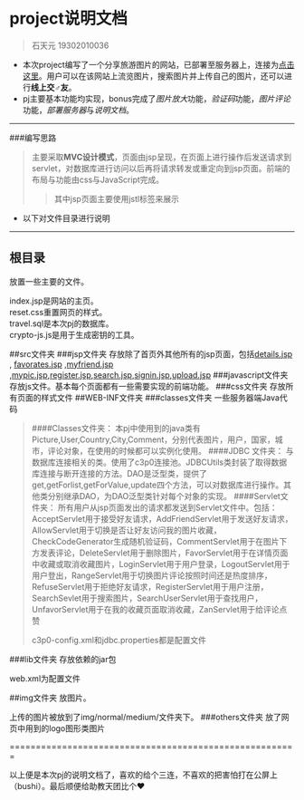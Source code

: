 # project说明文档
>石天元 19302010036

* 本次project编写了一个分享旅游图片的网站，已部署至服务器上，连接为[点击这里](htts://dapangqing.top:8081/dapangqing.top)。用户可以在该网站上流览图片，搜索图片并上传自己的图片，还可以进行**线上交♂友**。
* pj主要基本功能均实现，bonus完成了*图片放大*功能，*验证码*功能，*图片评论*功能，*部署服务器*与*说明文档*。

-------

###编写思路
>主要采取**MVC设计模式**，页面由jsp呈现，在页面上进行操作后发送请求到servlet，对数据库进行访问以后再将请求转发或重定向到jsp页面。前端的布局与功能由css与JavaScript完成。
>>其中jsp页面主要使用jstl标签来展示

* 以下对文件目录进行说明
 ------
## 根目录
放置一些主要的文件。 
 
index.jsp是网站的主页。 <br>
reset.css重置网页的样式。<br> 
travel.sql是本次pj的数据库。<br>
crypto-js.js是用于生成密钥的工具。

##src文件夹
###jsp文件夹
存放除了首页外其他所有的jsp页面，包括[details.jsp]() ,   [favorates.jsp]() ,[myfriend.jsp]() ,[mypic.jsp](),[register.jsp](),[search.jsp](),[signin.jsp](),[upload.jsp]()
###javascript文件夹
存放js文件。基本每个页面都有一些需要实现的前端功能。
###css文件夹
存放所有页面的样式文件
##WEB-INF文件夹
###classes文件夹
一些服务器端Java代码
>####Classes文件夹：
>本pj中使用到的java类有Picture,User,Country,City,Comment，分别代表图片，用户，国家，城市，评论对象，在使用的时候都可以实例化使用。 
>####JDBC 文件夹：
>与数据库连接相关的类。使用了c3p0连接池。JDBCUtils类封装了取得数据库连接与断开连接的方法。DAO是泛型类，提供了get,getForlist,getForValue,update四个方法，可以对数据库进行操作。其他类分别继承DAO，为DAO泛型类针对每个对象的实现。
>####Servlet文件夹：
>所有用户从jsp页面发出的请求都发送到Servlet文件中。包括：AcceptServlet用于接受好友请求，AddFriendServlet用于发送好友请求，AllowServlet用于切换是否让好友访问我的图片收藏，CheckCodeGenerator生成随机验证码，CommentServlet用于在图片下方发表评论，DeleteServlet用于删除图片，FavorServlet用于在详情页面中收藏或取消收藏图片，LoginServlet用于用户登录，LogoutServlet用于用户登出，RangeServlet用于切换图片评论按照时间还是热度排序，RefuseServlet用于拒绝好友请求，RegisterServlet用于用户注册，SearchSevlet用于搜索图片，SearchUserServlet用于查找用户，UnfavorServlet用于在我的收藏页面取消收藏，ZanServlet用于给评论点赞
>
>c3p0-config.xml和jdbc.properties都是配置文件

###lib文件夹
存放依赖的jar包

web.xml为配置文件

##img文件夹
放图片。

上传的图片被放到了img/normal/medium/文件夹下。
###others文件夹
放了网页中用到的logo图形类图片
 
=======================================================

以上便是本次pj的说明文档了，喜欢的给个三连，不喜欢的把害怕打在公屏上（bushi）。最后顺便给助教天团比个♥


